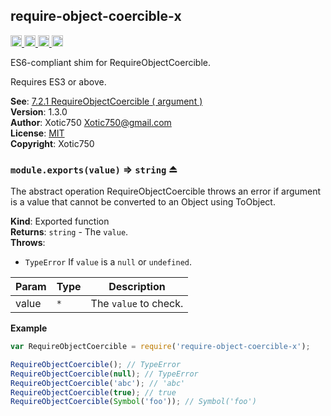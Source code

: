 <a name="module_require-object-coercible-x"></a>

## require-object-coercible-x
<a href="https://travis-ci.org/Xotic750/require-object-coercible-x"
title="Travis status">
<img
src="https://travis-ci.org/Xotic750/require-object-coercible-x.svg?branch=master"
alt="Travis status" height="18">
</a>
<a href="https://david-dm.org/Xotic750/require-object-coercible-x"
title="Dependency status">
<img src="https://david-dm.org/Xotic750/require-object-coercible-x.svg"
alt="Dependency status" height="18"/>
</a>
<a
href="https://david-dm.org/Xotic750/require-object-coercible-x#info=devDependencies"
title="devDependency status">
<img
src="https://david-dm.org/Xotic750/require-object-coercible-x/dev-status.svg"
alt="devDependency status" height="18"/>
</a>
<a
href="https://badge.fury.io/js/require-object-coercible-x"
title="npm version">
<img src="https://badge.fury.io/js/require-object-coercible-x.svg"
alt="npm version" height="18">
</a>

ES6-compliant shim for RequireObjectCoercible.

Requires ES3 or above.

**See**: [7.2.1 RequireObjectCoercible ( argument )](http://www.ecma-international.org/ecma-262/6.0/#sec-requireobjectcoercible)  
**Version**: 1.3.0  
**Author**: Xotic750 <Xotic750@gmail.com>  
**License**: [MIT](&lt;https://opensource.org/licenses/MIT&gt;)  
**Copyright**: Xotic750  
<a name="exp_module_require-object-coercible-x--module.exports"></a>

### `module.exports(value)` ⇒ <code>string</code> ⏏
The abstract operation RequireObjectCoercible throws an error if argument
is a value that cannot be converted to an Object using ToObject.

**Kind**: Exported function  
**Returns**: <code>string</code> - The `value`.  
**Throws**:

- <code>TypeError</code> If `value` is a `null` or `undefined`.


| Param | Type | Description |
| --- | --- | --- |
| value | <code>\*</code> | The `value` to check. |

**Example**  
```js
var RequireObjectCoercible = require('require-object-coercible-x');

RequireObjectCoercible(); // TypeError
RequireObjectCoercible(null); // TypeError
RequireObjectCoercible('abc'); // 'abc'
RequireObjectCoercible(true); // true
RequireObjectCoercible(Symbol('foo')); // Symbol('foo')
```
